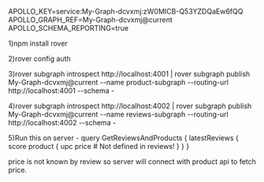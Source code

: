 APOLLO_KEY=service:My-Graph-dcvxmj:zW0MICB-Q53YZDQaEw6fQQ
APOLLO_GRAPH_REF=My-Graph-dcvxmj@current
APOLLO_SCHEMA_REPORTING=true

1)npm install rover

2)rover config auth

3)rover subgraph introspect http://localhost:4001 | rover subgraph publish My-Graph-dcvxmj@current --name product-subgraph --routing-url http://localhost:4001 --schema -

4)rover subgraph introspect http://localhost:4002 | rover subgraph publish My-Graph-dcvxmj@current --name reviews-subgraph --routing-url http://localhost:4002 --schema -

5)Run this on server - 
query GetReviewsAndProducts {
  latestReviews {
    score
    product {
      upc
      price # Not defined in reviews!
    }
  }
}

price is not known by review so server will connect with product api to fetch price.